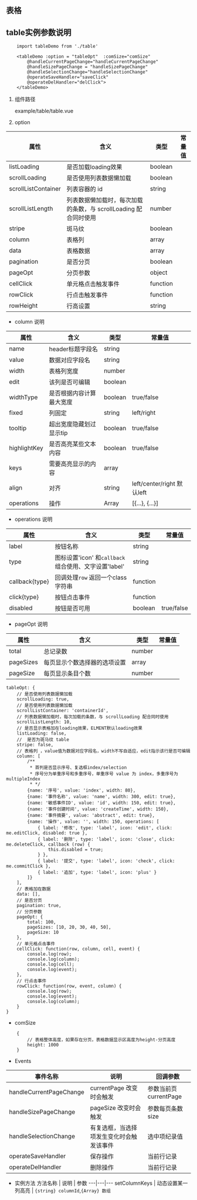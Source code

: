 ## 表格

## table实例参数说明

``` vue
    import tableDemo from './table'

    <tableDemo :option = "tableOpt"  :comSize="comSize"
        @handleCurrentPageChange="handleCurrentPageChange"
        @handleSizePageChange = "handleSizePageChange"
        @handleSelectionChange="handleSelectionChange"
        @operateSaveHandler="saveClick"
        @operateDelHandler="delClick">
    </tableDemo>
```
1. 组件路径

   example/table/table.vue

2. option

属性 | 含义 | 类型 |常量值
---|---|---|--
listLoading | 是否加载loading效果 | boolean |
scrollLoading | 是否使用列表数据懒加载 | boolean |
scrollListContainer | 列表容器的 id | string |
scrollListLength | 列表数据懒加载时，每次加载的条数，与 scrollLoading 配合同时使用 | number |
stripe | 斑马纹|boolean|
column | 表格列 |array|
data | 表格数据 |array|
pagination| 是否分页| boolean |
pageOpt | 分页参数 | object |
cellClick | 单元格点击触发事件 | function |
rowClick | 行点击触发事件 | function |
rowHeight | 行高设置 | string

* column 说明

属性 | 含义 | 类型 |常量值
---|---|---|--
name | header标题字段名 | string |
value | 数据对应字段名 | string|
width | 表格列宽度 |number|
edit | 该列是否可编辑 | boolean |
widthType | 是否根据内容计算最大宽度 | boolean | true/false
fixed | 列固定 | string | left/right
tooltip | 超出宽度隐藏划过显示tip | boolean | true/false
highlightKey | 是否高亮某些文本内容 | boolean | true/false
keys | 需要高亮显示的内容 | array |
align | 对齐 | string | left/center/right 默认left
operations | 操作 | Array | [{...}, {...}]


* operations 说明

属性 | 含义 | 类型 |常量值
---|---|---|---
label | 按钮名称 | string |
type | 图标设置'icon' 和`callback`组合使用、文字设置'label' | string |
callback{type} | 回调处理`row` 返回一个class字符串 | function
click{type} | 按钮点击事件 | function |
disabled | 按钮是否可用 | boolean | true/false


* pageOpt 说明

属性 | 含义 | 类型 |常量值
---|---|---|--
total | 总记录数 | number |
pageSizes | 每页显示个数选择器的选项设置 | array
pageSize | 每页显示条目个数 |number|

```JS
tableOpt: {
    // 是否使用列表数据懒加载
    scrollLoading: true,
    // 是否使用列表数据懒加载
    scrollListContainer: 'containerId',
    // 列表数据懒加载时，每次加载的条数，与 scrollLoading 配合同时使用
    scrollListLength: 10,
    // 是否显示表格加在loading效果，ELMENT默认loading效果
    listLoading: false,
    // 	是否为斑马纹 table
    stripe: false,
    // 表格列 ，value值为数据对应字段名，width不写自适应，edit指示该行是否可编辑
    column: [
        /**
         * 首列是否显示序号、复选框index/selection
         * 序号分为单重序号和多重序号，单重序号 value 为 index，多重序号为 multipleIndex
         * */
        {name: '序号', value: 'index', width: 80},
        {name: '事件名称', value: 'name', width: 300, edit: true},
        {name: '敏感事件ID', value: 'id', width: 150, edit: true},
        {name: '事件创建时间', value: 'createTime', width: 150},
        {name: '事件摘要', value: 'abstract', edit: true},
        {name: '操作', value: '', width: 150, operations: [
            { label: '修改', type: 'label', icon: 'edit', click: me.editClick, disabled: true },
            { label: '删除', type: 'label', icon: 'close', click: me.deleteClick, callback (row) {
                this.disabled = true;
            } },
            { label: '提交', type: 'label', icon: 'check', click: me.commitClick },
            { label: '追加', type: 'label', icon: 'plus' }
        ]}
    ],
    // 表格加在数据
    data: [],
    // 是否分页
    pagination: true,
    // 分页参数
    pageOpt: {
        total: 100,
        pageSizes: [10, 20, 30, 40, 50],
        pageSize: 10
    },
    // 单元格点击事件
    cellClick: function(row, column, cell, event) {
        console.log(row);
        console.log(column);
        console.log(cell);
        console.log(event);
    },
    // 行点击事件
    rowClick: function(row, event, column) {
        console.log(row);
        console.log(event);
        console.log(column);
    }
}
```

* comSize

```JS
    {
        // 表格整体高度，如果存在分页，表格数据显示区高度为height-分页高度
        height: 1000
    }
```
* Events

事件名称 | 说明 | 回调参数
---|---|---|
handleCurrentPageChange | currentPage 改变时会触发 | 参数当前页currentPage
handleSizePageChange | pageSize 改变时会触发 |参数每页条数size
handleSelectionChange | 有复选框，当选择项发生变化时会触发该事件 | 选中项纪录值
operateSaveHandler | 保存操作 | 当前行记录
operateDelHandler | 删除操作 | 当前行记录

* 实例方法
方法名称 | 说明 | 参数
---|---|---
setColumnKeys | 动态设置某一列高亮 | `{string} columnId`,`{Array} 数组`
